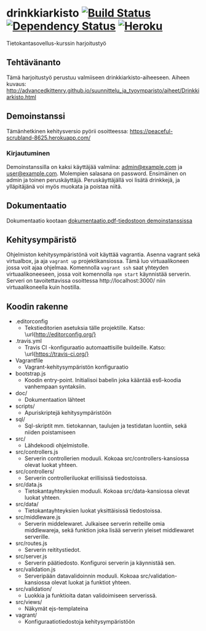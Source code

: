 # drinkkiarkisto [![Build Status](https://travis-ci.org/googol/drinkkiarkisto.svg?branch=master)](https://travis-ci.org/googol/drinkkiarkisto) [![Dependency Status](https://david-dm.org/googol/drinkkiarkisto.svg)](https://david-dm.org/googol/drinkkiarkisto) [![Heroku](https://heroku-badge.herokuapp.com/?app=peaceful-scrubland-8625)](https://peaceful-scrubland-8625.herokuapp.com/)

Tietokantasovellus-kurssin harjoitustyö

## Tehtävänanto
Tämä harjoitustyö perustuu valmiiseen drinkkiarkisto-aiheeseen. Aiheen kuvaus: http://advancedkittenry.github.io/suunnittelu_ja_tyoymparisto/aiheet/Drinkkiarkisto.html

## Demoinstanssi
Tämänhetkinen kehitysversio pyörii osoitteessa: https://peaceful-scrubland-8625.herokuapp.com/

### Kirjautuminen
Demoinstanssilla on kaksi käyttäjää valmiina: admin@example.com ja user@example.com. Molempien salasana on password. Ensimäinen on admin ja toinen peruskäyttäjä. Peruskäyttäjällä voi lisätä drinkkejä, ja ylläpitäjänä voi myös muokata ja poistaa niitä.

## Dokumentaatio
Dokumentaatio kootaan [dokumentaatio.pdf-tiedostoon demoinstanssissa](https://peaceful-scrubland-8625.herokuapp.com/doc/documentation.pdf)

## Kehitysympäristö
Ohjelmiston kehitysympäristönä voit käyttää vagrantia. Asenna vagrant sekä virtualbox, ja aja `vagrant up` projektikansiossa. Tämä luo virtuaalikoneen jossa voit ajaa ohjelmaa. Komennolla `vagrant ssh` saat yhteyden virtuaalikoneeseen, jossa voit komennolla `npm start` käynnistää serverin. Serveri on tavoitettavissa osoittessa http://localhost:3000/ niin virtuaalikoneella kuin hostilla.

## Koodin rakenne
- .editorconfig
  - Tekstieditorien asetuksia tälle projektille. Katso: \url{http://editorconfig.org/}
- .travis.yml
  - Travis CI -konfiguraatio automaattisille buildeille. Katso: \url{https://travis-ci.org/}
- Vagrantfile
  - Vagrant-kehitysympäristön konfiguraatio
- bootstrap.js
  - Koodin entry-point. Initialisoi babelin joka kääntää es6-koodia vanhempaan syntaksiin.
- doc/
  - Dokumentaation lähteet
- scripts/
  - Apuriskriptejä kehitysympäristöön
- sql/
  - Sql-skriptit mm. tietokannan, taulujen ja testidatan luontiin, sekä niiden poistamiseen
- src/
  - Lähdekoodi ohjelmistolle.
- src/controllers.js
  - Serverin controllerien moduuli. Kokoaa src/controllers-kansiossa olevat luokat yhteen.
- src/controllers/
  - Serverin controlleriluokat erillisissä tiedostoissa.
- src/data.js
  - Tietokantayhteyksien moduuli. Kokoaa src/data-kansiossa olevat luokat yhteen.
- src/data/
  - Tietokantayhteyksien luokat yksittäisissä tiedostoissa.
- src/middleware.js
  - Serverin middelewaret. Julkaisee serverin reiteille omia middlewareja, sekä funktion joka lisää serverin yleiset middlewaret serverille.
- src/routes.js
  - Serverin reititystiedot.
- src/server.js
  - Serverin päätiedosto. Konfiguroi serverin ja käynnistää sen.
- src/validation.js
  - Serveripään datavalidoinnin moduuli. Kokoaa src/validation-kansiossa olevat luokat ja funktiot yhteen.
- src/validation/
  - Luokkia ja funktioita datan validoimiseen serverissä.
- src/views/
  - Näkymät ejs-templateina
- vagrant/
  - Konfiguraatiotiedostoja kehitysympäristöön
